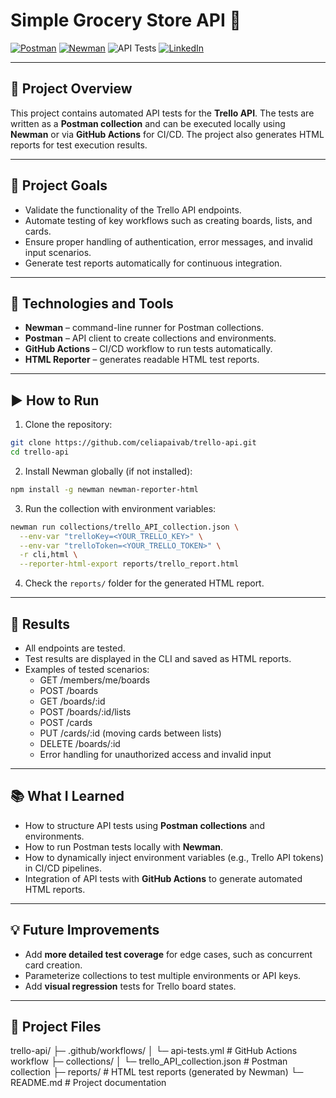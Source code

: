 # Simple Grocery Store API 🚀

[![Postman](https://img.shields.io/badge/Postman-API%20Testing-orange)](https://www.postman.com/)
[![Newman](https://img.shields.io/badge/Newman-5.3.0-blue)](https://www.npmjs.com/package/newman)
![API Tests](https://github.com/celiapaivab/trello-api/actions/workflows/api-tests.yml/badge.svg?branch=main)
[![LinkedIn](https://img.shields.io/badge/LinkedIn-blue?style=flat&logo=linkedin)](https://www.linkedin.com/in/celia-bruno)


---

## 📌 Project Overview
This project contains automated API tests for the **Trello API**. The tests are written as a **Postman collection** and can be executed locally using **Newman** or via **GitHub Actions** for CI/CD. The project also generates HTML reports for test execution results.

---

## 🎯 Project Goals
- Validate the functionality of the Trello API endpoints.
- Automate testing of key workflows such as creating boards, lists, and cards.
- Ensure proper handling of authentication, error messages, and invalid input scenarios.
- Generate test reports automatically for continuous integration.


---

## 🔧 Technologies and Tools
* **Newman** – command-line runner for Postman collections.
* **Postman** – API client to create collections and environments.
* **GitHub Actions** – CI/CD workflow to run tests automatically.
* **HTML Reporter** – generates readable HTML test reports.

---

## ▶️ How to Run

1. Clone the repository:
```bash
git clone https://github.com/celiapaivab/trello-api.git
cd trello-api
```
2. Install Newman globally (if not installed):
```bash
npm install -g newman newman-reporter-html
```
3. Run the collection with environment variables:
```bash
newman run collections/trello_API_collection.json \
  --env-var "trelloKey=<YOUR_TRELLO_KEY>" \
  --env-var "trelloToken=<YOUR_TRELLO_TOKEN>" \
  -r cli,html \
  --reporter-html-export reports/trello_report.html
```
4. Check the `reports/` folder for the generated HTML report.


---

## 🧾 Results
- All endpoints are tested.
- Test results are displayed in the CLI and saved as HTML reports.
- Examples of tested scenarios:
  * GET /members/me/boards
  * POST /boards
  * GET /boards/\:id
  * POST /boards/\:id/lists
  * POST /cards
  * PUT /cards/\:id (moving cards between lists)
  * DELETE /boards/\:id
  * Error handling for unauthorized access and invalid input

---

## 📚 What I Learned
- How to structure API tests using **Postman collections** and environments.
- How to run Postman tests locally with **Newman**.
- How to dynamically inject environment variables (e.g., Trello API tokens) in CI/CD pipelines.
- Integration of API tests with **GitHub Actions** to generate automated HTML reports.

---

## 💡 Future Improvements
- Add **more detailed test coverage** for edge cases, such as concurrent card creation.
- Parameterize collections to test multiple environments or API keys.
- Add **visual regression** tests for Trello board states.

---

## 📂 Project Files

trello-api/
├─ .github/workflows/
│  └─ api-tests.yml                 # GitHub Actions workflow
├─ collections/
│  └─ trello\_API\_collection.json  # Postman collection
├─ reports/                         # HTML test reports (generated by Newman)
└─ README.md                        # Project documentation



